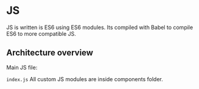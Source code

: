 # JS

JS is written is ES6 using ES6 modules. Its compiled with Babel to compile ES6 to more compatible JS.

## Architecture overview

Main JS file:

`index.js`
All custom JS modules are inside components folder.

